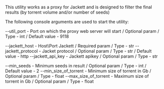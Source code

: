 This utility works as a proxy for Jackett and is designed to filter the final results (by torrent volume and/or number
of seeds)

The following console arguments are used to start the utility:

--util_port - Port on which the proxy web server will start / Optional param / Type - int / Default value - 9118

--jackett_host - Host\Port Jackett / Required param / Type - str
--jackett_protocol - Jacket protocol / Optional param / Type - str / Default value - http
--jackett_api_key - Jackett apikey / Optional param / Type - str

--min_seeds - Minimum seeds in result / Optional param / Type - int / Default value - 2
--min_size_of_torrent - Minimum size of torrent in Gb / Optional param / Type - float
--max_size_of_torrent - Maximum size of torrent in Gb / Optional param / Type - float